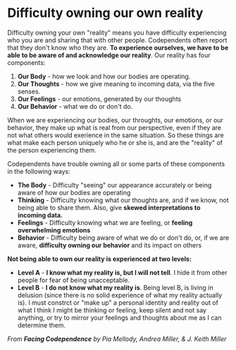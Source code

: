 # Difficulty owning our own reality
Difficulty owning your own "reality" means you have difficulty experiencing who you are and sharing that with other people. Codependents often report that they don't know who they are. 
**To experience ourselves, we have to be able to be aware of and acknowledge our reality**. Our reality has four components:
1. **Our Body** - how we look and how our bodies are operating.
2. **Our Thoughts** - how we give meaning to incoming data, via the five senses.
3. **Our Feelings** - our emotions, generated by our thoughts
4. **Our Behavior** - what we do or don't do.

When we are experiencing our bodies, our throughts, our emotions, or our behavior, they make up what is real from our perspective, even if they are not what others would exerience in
the same situation. So these things are what make each person uniquely who he or she is, and are the "reality" of the person experiencing them.

Codependents have trouble owning all or some parts of these components in the following ways:
* **The Body** - Difficulty "seeing" our appearance accurately or being aware of how our bodies are operating
* **Thinking** - Difficulty knowing what our thoughts are, and if we know, not being able to share them. Also, give **skewed interpretations to incoming data.**
* **Feelings** - Difficulty knowing what we are feeling, or **feeling overwhelming emotions**
* **Behavior** - Difficulty being aware of what we do or don't do, or, if we are aware, **difficulty owning our behavior** and its impact on others
  
**Not being able to own our reality is experienced at two levels:**
* **Level A** - **I know what my reality is, but I will not tell**. I hide it from other people for fear of being unacceptable.
* **Level B** - **I do not know what my reality is**. Being level B, is living in delusion (since there is no solid experience of what my reality actually is). I must constrct or "make up" 
a personal identity and reality out of what I think I might be thinking or feeling, keep silent and not say anything, or try to mirror your feelings and thoughts about me as I can determine them.

*From **Facing Codependence** by Pia Mellody, Andrea Miller, & J. Keith Miller*